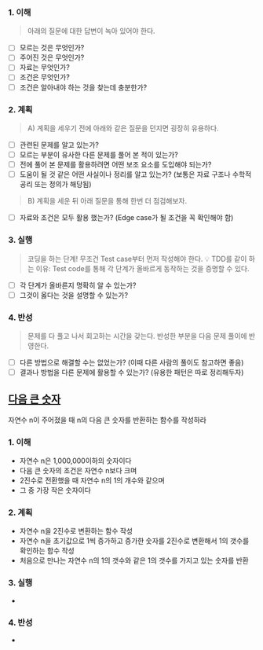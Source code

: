 ### 1. 이해
> 아래의 질문에 대한 답변이 녹아 있어야 한다.

- [ ] 모르는 것은 무엇인가?
- [ ] 주어진 것은 무엇인가?
- [ ] 자료는 무엇인가?
- [ ] 조건은 무엇인가?
- [ ] 조건은 알아내야 하는 것을 찾는데 충분한가?

### 2. 계획
> A) 계획을 세우기 전에 아래와 같은 질문을 던지면 굉장히 유용하다.

- [ ] 관련된 문제를 알고 있는가?
- [ ] 모르는 부분이 유사한 다른 문제를 풀어 본 적이 있는가?
- [ ] 전에 풀어 본 문제를 활용하려면 어떤 보조 요소를 도입해야 되는가?
- [ ] 도움이 될 것 같은 어떤 사실이나 정리를 알고 있는가? (보통은 자료 구조나 수학적 공리 또는 정의가 해당됨)

> B) 계획을 세운 뒤 아래 질문을 통해 한번 더 점검해보자.

- [ ] 자료와 조건은 모두 활용 했는가? (Edge case가 될 조건을 꼭 확인해야 함)

### 3. 실행
> 코딩을 하는 단계! 무조건 Test case부터 먼저 작성해야 한다.
💡 TDD를 같이 하는 이유: Test code를 통해 각 단계가 올바르게 동작하는 것을 증명할 수 있다.

- [ ] 각 단계가 올바른지 명확히 알 수 있는가?
- [ ] 그것이 옳다는 것을 설명할 수 있는가?

### 4. 반성
> 문제를 다 풀고 나서 회고하는 시간을 갖는다. 반성한 부분을 다음 문제 풀이에 반영한다.

- [ ] 다른 방법으로 해결할 수는 없었는가? (이때 다른 사람의 풀이도 참고하면 좋음)
- [ ] 결과나 방법을 다른 문제에 활용할 수 있는가? (유용한 패턴은 따로 정리해두자)

</div>
</details>

## [다음 큰 숫자](https://school.programmers.co.kr/learn/courses/30/lessons/12911?language=java)
자연수 n이 주어졌을 때 n의 다음 큰 숫자를 반환하는 함수를 작성하라
### 1. 이해
- 자연수 n은 1,000,000이하의 숫자이다 
- 다음 큰 숫자의 조건은 자연수 n보다 크며
- 2진수로 전환했을 때 자연수 n의 1의 개수와 같으며
- 그 중 가장 작은 숫자이다 

### 2. 계획
- 자연수 n을 2진수로 변환하는 함수 작성 
- 자연수 n을 초기값으로 1씩 증가하고 증가한 숫자를 2진수로 변환해서 1의 갯수를 확인하는 함수 작성
- 처음으로 만나는 자연수 n의 1의 갯수와 같은 1의 갯수를 가지고 있는 숫자를 반환 

### 3. 실행
- 

### 4. 반성
-
